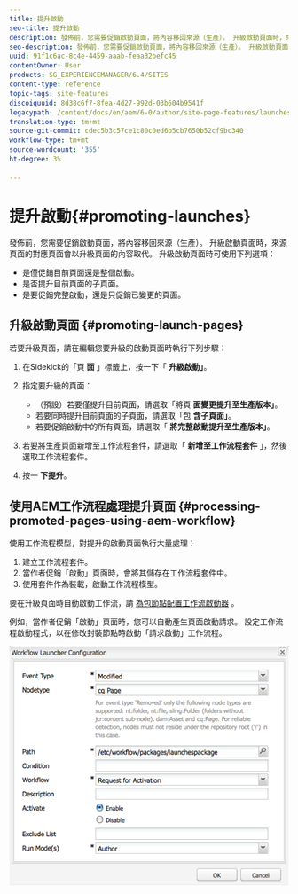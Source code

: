```yaml
---
title: 提升啟動
seo-title: 提升啟動
description: 發佈前，您需要促銷啟動頁面，將內容移回來源（生產）。 升級啟動頁面時，來源頁面的對應頁面會以升級頁面的內容取代。
seo-description: 發佈前，您需要促銷啟動頁面，將內容移回來源（生產）。 升級啟動頁面時，來源頁面的對應頁面會以升級頁面的內容取代。
uuid: 91f1c6ac-8c4e-4459-aaab-feaa32befc45
contentOwner: User
products: SG_EXPERIENCEMANAGER/6.4/SITES
content-type: reference
topic-tags: site-features
discoiquuid: 8d38c6f7-8fea-4d27-992d-03b604b9541f
legacypath: /content/docs/en/aem/6-0/author/site-page-features/launches
translation-type: tm+mt
source-git-commit: cdec5b3c57ce1c80c0ed6b5cb7650b52cf9bc340
workflow-type: tm+mt
source-wordcount: '355'
ht-degree: 3%

---
```



# 提升啟動{#promoting-launches}

發佈前，您需要促銷啟動頁面，將內容移回來源（生產）。 升級啟動頁面時，來源頁面的對應頁面會以升級頁面的內容取代。 升級啟動頁面時可使用下列選項：

* 是僅促銷目前頁面還是整個啟動。
* 是否提升目前頁面的子頁面。
* 是要促銷完整啟動，還是只促銷已變更的頁面。

## 升級啟動頁面 {#promoting-launch-pages}

若要升級頁面，請在編輯您要升級的啟動頁面時執行下列步驟：

1. 在Sidekick的「頁 **面** 」標籤上，按一下「 **升級啟動」**。
1. 指定要升級的頁面：

   * （預設）若要僅提升目前頁面，請選取「將頁 **面變更提升至生產版本」**。
   * 若要同時提升目前頁面的子頁面，請選取「包 **含子頁面」**。
   * 若要促銷啟動中的所有頁面，請選取「 **將完整啟動提升至生產版本」**。

1. 若要將生產頁面新增至工作流程套件，請選取「 **新增至工作流程套件** 」，然後選取工作流程套件。
1. 按一 **下提升**。

## 使用AEM工作流程處理提升頁面 {#processing-promoted-pages-using-aem-workflow}

使用工作流程模型，對提升的啟動頁面執行大量處理：

1. 建立工作流程套件。
1. 當作者促銷「啟動」頁面時，會將其儲存在工作流程套件中。
1. 使用套件作為裝載，啟動工作流程模型。

要在升級頁面時自動啟動工作流，請 [為包節點配置工作流啟動器](/help/sites-administering/workflows-starting.md#workflows-launchers) 。

例如，當作者促銷「啟動」頁面時，您可以自動產生頁面啟動請求。 設定工作流程啟動程式，以在修改封裝節點時啟動「請求啟動」工作流程。

![chlimage_1-136](assets/chlimage_1-136.png)

